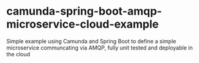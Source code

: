 # camunda-spring-boot-amqp-microservice-cloud-example
Simple example using Camunda and Spring Boot to define a simple microservice communcating via AMQP, fully unit tested and deployable in the cloud
